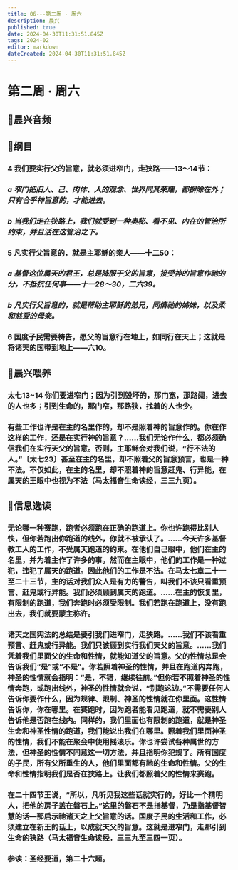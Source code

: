 ```yaml
---
title: 06---第二周 · 周六
description: 晨兴
published: true
date: 2024-04-30T11:31:51.845Z
tags: 2024-02
editor: markdown
dateCreated: 2024-04-30T11:31:51.845Z
---
```


# 第二周 · 周六
## 🎵晨兴音频

## 📖纲目

### 4   我们要实行父的旨意，就必须进窄门，走狭路——13～14节：

### *a   窄门把旧人、己、肉体、人的观念、世界同其荣耀，都摒除在外；只有合乎神旨意的，才能进去。*

### *b   当我们走在狭路上，我们就受到一种奥秘、看不见、内在的管治所约束，并且活在这管治之下。*

### 5   凡实行父旨意的，就是主耶稣的亲人——十二50：

### *a   基督这位属天的君王，总是降服于父的旨意，接受神的旨意作祂的分，不抵抗任何事——十一28～30，二六39。*

### *b   凡实行父旨意的，就是帮助主耶稣的弟兄，同情祂的姊妹，以及柔和慈爱的母亲。*

### 6   国度子民需要祷告，愿父的旨意行在地上，如同行在天上；这就是将诸天的国带到地上——六10。

## 📖晨兴喂养

### 太七13~14    你们要进窄门；因为引到毁坏的，那门宽，那路阔，进去的人也多；引到生命的，那门窄，那路狭，找着的人也少。

### 有些工作也许是在主的名里作的，却不是照着神的旨意作的。你在作这样的工作，还是在实行神的旨意？……我们无论作什么，都必须确信我们在实行天父的旨意。否则，主耶稣会对我们说，“行不法的人。”〔太七23〕甚至在主的名里，却不照着父的旨意预言，也是一种不法。不仅如此，在主的名里，却不照着神的旨意赶鬼、行异能，在属天的王眼中也视为不法（马太福音生命读经，三三九页）。

## 📖信息选读

### 无论哪一种赛跑，跑者必须跑在正确的跑道上。你也许跑得比别人快，但你若跑出你跑道的线外，你就不被承认了。……今天许多基督教工人的工作，不受属天跑道的约束。在他们自己眼中，他们在主的名里，并为着主作了许多的事。然而在主眼中，他们的工作是一种过犯，违犯了属天的跑道。因此他们的工作是不法。在马太七章二十一至二十三节，主的话对我们众人是有力的警告，叫我们不该只看重预言、赶鬼或行异能。我们必须顾到属天的跑道。……在主的恢复里，有限制的跑道，我们奔跑时必须受限制。我们若跑在跑道上，没有跑出去，我们就要蒙主称许。

### 诸天之国宪法的总结是要引我们进窄门，走狭路。……我们不该看重预言、赶鬼或行异能。我们只该顾到实行我们天父的旨意。……我们凭着我们里面父的生命和性情，就能知道父的旨意。父的性情总是会告诉我们“是”或“不是”。你若照着神圣的性情，并且在跑道内奔跑，神圣的性情就会指明：“是，不错，继续往前。”但你若不照着神圣的性情奔跑，或跑出线外，神圣的性情就会说，“别跑这边。”不需要任何人告诉你要作什么，因为规律、限制、神圣的性情就在你里面。这性情告诉你，你在哪里。在赛跑时，因为跑者能看见跑道，就不需要别人告诉他是否跑在线内。同样的，我们里面也有限制的跑道，就是神圣生命和神圣性情的跑道，我们能说出我们在哪里。照着我们里面神圣的性情，我们不能在聚会中使用摇滚乐。你也许尝试各种属世的方法，但神圣的性情不同意这一切方法，并且指明你犯规了。所有国度的子民，所有父所重生的人，他们里面都有祂的生命和性情。父的生命和性情指明我们是否在狭路上。让我们都照着父的性情来赛跑。

### 在二十四节王说，“所以，凡听见我这些话就实行的，好比一个精明人，把他的房子盖在磐石上。”这里的磐石不是指基督，乃是指基督智慧的话—那启示祂诸天之上父旨意的话。国度子民的生活和工作，必须建立在新王的话上，以成就天父的旨意。这就是进窄门，走那引到生命的狭路（马太福音生命读经，三三九至三四一页）。

### 参读：圣经要道，第二十六题。
<!-- Google tag (gtag.js) -->
<script async src="https://www.googletagmanager.com/gtag/js?id=G-1P8709Z16T"></script>
<script>
  window.dataLayer = window.dataLayer || [];
  function gtag(){dataLayer.push(arguments);}
  gtag('js', new Date());

  gtag('config', 'G-1P8709Z16T');
</script>